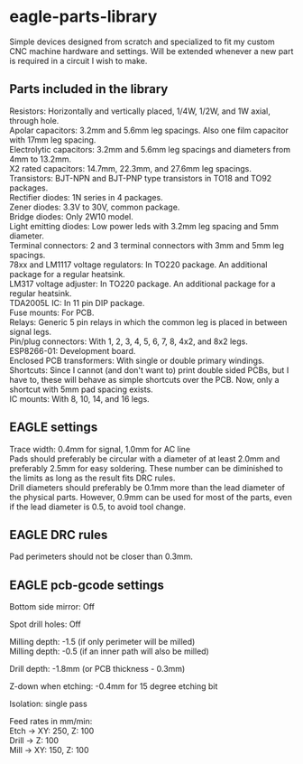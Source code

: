 # eagle-parts-library
Simple devices designed from scratch and specialized to fit my custom CNC machine hardware and settings. Will be extended whenever a new part is required in a circuit I wish to make.  

## Parts included in the library
Resistors: Horizontally and vertically placed, 1/4W, 1/2W, and 1W axial, through hole.  
Apolar capacitors: 3.2mm and 5.6mm leg spacings. Also one film capacitor with 17mm leg spacing.  
Electrolytic capacitors: 3.2mm and 5.6mm leg spacings and diameters from 4mm to 13.2mm.  
X2 rated capacitors: 14.7mm, 22.3mm, and 27.6mm leg spacings.  
Transistors: BJT-NPN and BJT-PNP type transistors in TO18 and TO92 packages.  
Rectifier diodes: 1N series in 4 packages.  
Zener diodes: 3.3V to 30V, common package.  
Bridge diodes: Only 2W10 model.  
Light emitting diodes: Low power leds with 3.2mm leg spacing and 5mm diameter.  
Terminal connectors: 2 and 3 terminal connectors with 3mm and 5mm leg spacings.  
78xx and LM1117 voltage regulators: In TO220 package. An additional package for a regular heatsink.  
LM317 voltage adjuster: In TO220 package. An additional package for a regular heatsink.  
TDA2005L IC: In 11 pin DIP package.  
Fuse mounts: For PCB.  
Relays: Generic 5 pin relays in which the common leg is placed in between signal legs.  
Pin/plug connectors: With 1, 2, 3, 4, 5, 6, 7, 8, 4x2, and 8x2 legs.  
ESP8266-01: Development board.  
Enclosed PCB transformers: With single or double primary windings.  
Shortcuts: Since I cannot (and don't want to) print double sided PCBs, but I have to, these will behave as simple shortcuts over the PCB. Now, only a shortcut with 5mm pad spacing exists.  
IC mounts: With 8, 10, 14, and 16 legs.  

## EAGLE settings
Trace width: 0.4mm for signal, 1.0mm for AC line  
Pads should preferably be circular with a diameter of at least 2.0mm and preferably 2.5mm for easy soldering. These number can be diminished to the limits as long as the result fits DRC rules.  
Drill diameters should preferably be 0.1mm more than the lead diameter of the physical parts. However, 0.9mm can be used for most of the parts, even if the lead diameter is 0.5, to avoid tool change.  

## EAGLE DRC rules
Pad perimeters should not be closer than 0.3mm.   

## EAGLE pcb-gcode settings
Bottom side mirror: Off  

Spot drill holes: Off  

Milling depth: -1.5 (if only perimeter will be milled)  
Milling depth: -0.5 (if an inner path will also be milled)  

Drill depth: -1.8mm (or PCB thickness - 0.3mm)  

Z-down when etching: -0.4mm for 15 degree etching bit  

Isolation: single pass  

Feed rates in mm/min:  
Etch -> XY: 250, Z: 100  
Drill -> Z: 100  
Mill -> XY: 150, Z: 100  
